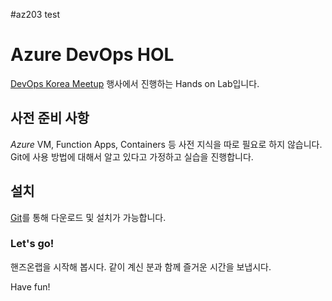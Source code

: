 #az203 test

# Azure DevOps HOL

[DevOps Korea Meetup](http://meetup.devopskorea.com/201906/) 행사에서 진행하는 Hands on Lab입니다.

## 사전 준비 사항

*Azure* VM, Function Apps, Containers 등 사전 지식을 따로 필요로 하지 않습니다.
Git에 사용 방법에 대해서 알고 있다고 가정하고 실습을 진행합니다.

## 설치

[Git](https://git-scm.com/downloads)를 통해 다운로드 및 설치가 가능합니다.

### Let's go!

핸즈온랩을 시작해 봅시다. 같이 계신 분과 함께 즐거운 시간을 보냅시다.

Have fun!

